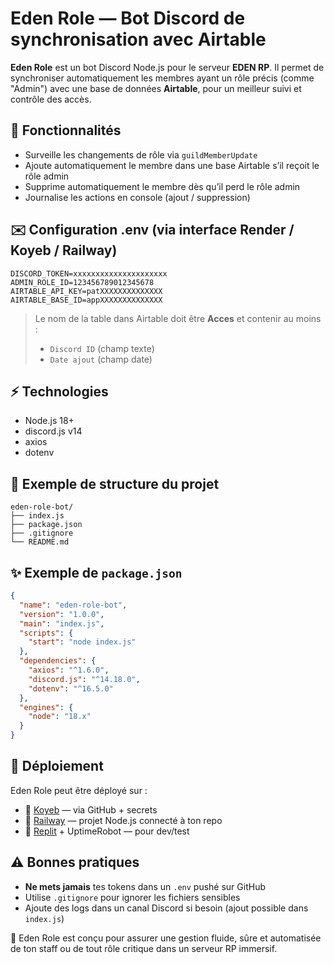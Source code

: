 # Eden Role — Bot Discord de synchronisation avec Airtable

**Eden Role** est un bot Discord Node.js pour le serveur **EDEN RP**. Il permet de synchroniser automatiquement les membres ayant un rôle précis (comme "Admin") avec une base de données **Airtable**, pour un meilleur suivi et contrôle des accès.


## 🔧 Fonctionnalités
- Surveille les changements de rôle via `guildMemberUpdate`
- Ajoute automatiquement le membre dans une base Airtable s’il reçoit le rôle admin
- Supprime automatiquement le membre dès qu’il perd le rôle admin
- Journalise les actions en console (ajout / suppression)


## ✉️ Configuration .env (via interface Render / Koyeb / Railway)
```env
DISCORD_TOKEN=xxxxxxxxxxxxxxxxxxxxx
ADMIN_ROLE_ID=123456789012345678
AIRTABLE_API_KEY=patXXXXXXXXXXXXXX
AIRTABLE_BASE_ID=appXXXXXXXXXXXXXX
```

> Le nom de la table dans Airtable doit être **Acces** et contenir au moins :
> - `Discord ID` (champ texte)
> - `Date ajout` (champ date)


## ⚡ Technologies
- Node.js 18+
- discord.js v14
- axios
- dotenv


## 📄 Exemple de structure du projet
```
eden-role-bot/
├── index.js
├── package.json
├── .gitignore
└── README.md
```


## ✨ Exemple de `package.json`
```json
{
  "name": "eden-role-bot",
  "version": "1.0.0",
  "main": "index.js",
  "scripts": {
    "start": "node index.js"
  },
  "dependencies": {
    "axios": "^1.6.0",
    "discord.js": "^14.18.0",
    "dotenv": "^16.5.0"
  },
  "engines": {
    "node": "18.x"
  }
}
```


## 🚀 Déploiement

Eden Role peut être déployé sur :
- 🔧 [Koyeb](https://app.koyeb.com) — via GitHub + secrets
- 🚄 [Railway](https://railway.app) — projet Node.js connecté à ton repo
- 🧪 [Replit](https://replit.com) + UptimeRobot — pour dev/test


## ⚠️ Bonnes pratiques
- **Ne mets jamais** tes tokens dans un `.env` pushé sur GitHub
- Utilise `.gitignore` pour ignorer les fichiers sensibles
- Ajoute des logs dans un canal Discord si besoin (ajout possible dans `index.js`)


🌟 Eden Role est conçu pour assurer une gestion fluide, sûre et automatisée de ton staff ou de tout rôle critique dans un serveur RP immersif.
